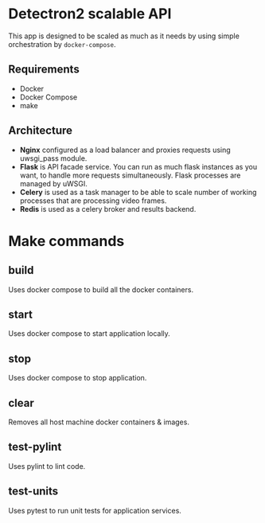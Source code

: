 Detectron2 scalable API
===

This app is designed to be scaled as much as it needs by using simple orchestration by 
`docker-compose`.

Requirements
---

- Docker
- Docker Compose
- make

Architecture
---

- **Nginx** configured as a load balancer and proxies requests using uwsgi_pass module.
- **Flask** is API facade service. You can run as much flask instances as you want, to handle more requests simultaneously. Flask processes are managed by uWSGI.
- **Celery** is used as a task manager to be able to scale number of working processes that are processing video frames. 
- **Redis** is used as a celery broker and results backend.

Make commands
===

build
---

Uses docker compose to build all the docker containers.

start
---

Uses docker compose to start application locally.

stop
---

Uses docker compose to stop application.

clear
---

Removes all host machine docker containers & images.

test-pylint
---

Uses pylint to lint code.

test-units
---

Uses pytest to run unit tests for application services.